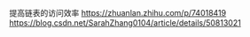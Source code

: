 提高链表的访问效率
https://zhuanlan.zhihu.com/p/74018419
https://blog.csdn.net/SarahZhang0104/article/details/50813021